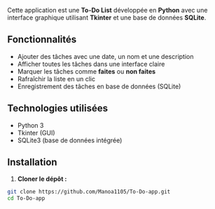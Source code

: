 Cette application est une **To-Do List** développée en **Python** avec une interface graphique utilisant **Tkinter** et une base de données **SQLite**.

##  Fonctionnalités

- Ajouter des tâches avec une date, un nom et une description
- Afficher toutes les tâches dans une interface claire
- Marquer les tâches comme **faites** ou **non faites**
- Rafraîchir la liste en un clic
- Enregistrement des tâches en base de données (SQLite)

## Technologies utilisées

- Python 3
- Tkinter (GUI)
- SQLite3 (base de données intégrée)

## Installation

1. **Cloner le dépôt :**

```bash
git clone https://github.com/Manoa1105/To-Do-app.git
cd To-Do-app
